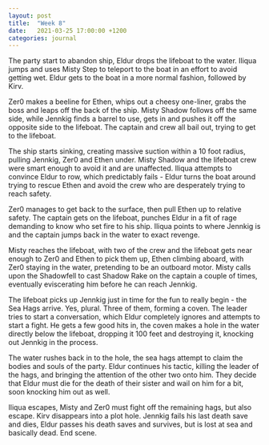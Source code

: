```yaml
---
layout: post
title:  "Week 8"
date:   2021-03-25 17:00:00 +1200
categories: journal
---
```

The party start to abandon ship, Eldur drops the lifeboat to the water. Iliqua jumps and uses Misty Step to teleport to the boat in an effort to avoid getting wet. Eldur gets to the boat in a more normal fashion, followed by Kirv.

Zer0 makes a beeline for Ethen, whips out a cheesy one-liner, grabs the boss and leaps off the back of the ship. Misty Shadow follows off the same side, while Jennkig finds a barrel to use, gets in and pushes it off the opposite side to the lifeboat. The captain and crew all bail out, trying to get to the lifeboat.

The ship starts sinking, creating massive suction within a 10 foot radius, pulling Jennkig, Zer0 and Ethen under. Misty Shadow and the lifeboat crew were smart enough to avoid it and are unaffected. Iliqua attempts to convince Eldur to row, which predictably fails - Eldur turns the boat around trying to rescue Ethen and avoid the crew who are desperately trying to reach safety.

Zer0 manages to get back to the surface, then pull Ethen up to relative safety. The captain gets on the lifeboat, punches Eldur in a fit of rage demanding to know who set fire to his ship. Iliqua points to where Jennkig is and the captain jumps back in the water to exact revenge.

Misty reaches the lifeboat, with two of the crew and the lifeboat gets near enough to Zer0 and Ethen to pick them up, Ethen climbing aboard, with Zer0 staying in the water, pretending to be an outboard motor. Misty calls upon the Shadowfell to cast Shadow Rake on the captain a couple of times, eventually eviscerating him before he can reach Jennkig.

The lifeboat picks up Jennkig just in time for the fun to really begin - the Sea Hags arrive. Yes, plural. Three of them, forming a coven. The leader tries to start a conversation, which Eldur completely ignores and attempts to start a fight. He gets a few good hits in, the coven makes a hole in the water directly below the lifeboat, dropping it 100 feet and destroying it, knocking out Jennkig in the process.

The water rushes back in to the hole, the sea hags attempt to claim the bodies and souls of the party. Eldur continues his tactic, killing the leader of the hags, and bringing the attention of the other two onto him. They decide that Eldur must die for the death of their sister and wail on him for a bit, soon knocking him out as well.

Iliqua escapes, Misty and Zer0 must fight off the remaining hags, but also escape. Kirv disappears into a plot hole. Jennkig fails his last death save and dies, Eldur passes his death saves and survives, but is lost at sea and basically dead. End scene.